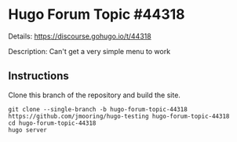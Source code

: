 # Hugo Forum Topic #44318

Details: <https://discourse.gohugo.io/t/44318>

Description: Can't get a very simple menu to work

## Instructions

Clone this branch of the repository and build the site.

```text
git clone --single-branch -b hugo-forum-topic-44318 https://github.com/jmooring/hugo-testing hugo-forum-topic-44318
cd hugo-forum-topic-44318
hugo server
```

